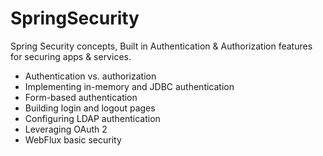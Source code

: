 # SpringSecurity
Spring Security concepts, Built in Authentication &amp; Authorization features for securing apps &amp; services.

- Authentication vs. authorization
- Implementing in-memory and JDBC authentication
- Form-based authentication
- Building login and logout pages
- Configuring LDAP authentication
- Leveraging OAuth 2
- WebFlux basic security

